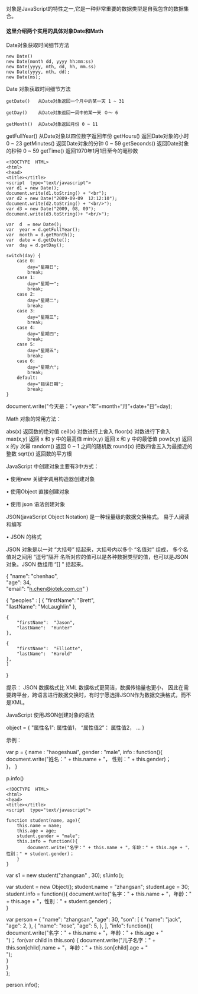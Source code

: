 对象是JavaScript的特性之一,它是一种非常重要的数据类型是自我包含的数据集合。

#### 这里介绍两个实用的具体对象Date和Math

Date对象获取时间细节方法

```shell
new Date()        
new Date(month dd, yyyy hh:mm:ss)
new Date(yyyy, mth, dd, hh, mm.ss)
new Date(yyyy, mth, dd);
new Date(ms);
```

Date 对象获取时间细节方法

```shell
getDate()	从Date对象返回一个月中的某一天 1 ~ 31
```
```shell
getDay()	从Date对象返回一周中的某一天 ０～ 6
```
```shell
getMonth()	从Date对象返回月份 0 ~ 11
```
getFullYear()	从Date对象以四位数字返回年份
getHours()      返回Date对象的小时 0 ~ 23
getMinutes()    返回Date对象的分钟 0 ~ 59
getSeconds()    返回Date对象的秒钟 0 ~ 59
getTime()       返回1970年1月1日至今的毫秒数



	<!DOCTYPE  HTML>
	<html>
	<head>
	<title></title>
	<script  type="text/javascript">
	var d1 = new Date();
	document.write(d1.toString() + "<br");
	var d2 = new Date("2009-09-09  12:12:10");
	document.write(d2.toString() + "<br/>");
	var d3 = new Date("2009, 08, 09");
	document.write(d3.toString()+ "<br/>");

	var  d  = new Date();
	var  year = d.getFullYear();
	var  month = d.getMonth();
	var  date = d.getDate();
	var  day = d.getDay();

	switch(day) {
		case 0:
			day="星期日";
			break;                        
		case 1:
			day="星期一";
			break;
		case 2:
			day="星期二";
			break;                        
		case 3:
			day="星期三“;
			break;                        
		case 4:
			day="星期四";
			break;
		case 5:
			day="星期五";
			break;                        
		case 6:
			day="星期六";
			break;                         
		default:
			day="错误日期";
			break;
	}
document.write("今天是："+year+“年”+month+“月”+date+“日”+day);
</script>        
</head>
</html>







Math 对象的常用方法：

abs(x)                                      返回数的绝对值
ceil(x)                                      对数进行上舍入
floor(x)                                    对数进行下舍入
max(x,y)                                  返回 x 和 y 中的最高值
min(x,y)                                   返回 x 和 y 中的最低值
pow(x,y)                                  返回 x 的y 次幂
random()                                 返回 0 ~ 1 之间的随机数
round(x)                                  把数四舍五入为最接近的整数
sqrt(x)                                     返回数的平方根





JavaScript  中创建对象主要有3中方式：

•   使用new 关键字调用构造器创建对象

<script type="text/javascript">
function Student(name, age){
	this.name = name;
	this.age = age;        
}

var s1 = new Student();          // 没有传入参数
var s2 = new Student("haogeshuai", 30);
document.write(s1.name + "---" + s1.age + "<br/>");
document.write(s2.name + "---" + s2.age);
</script>



•   使用Object 直接创建对象

<script  type="text/javascript">
var  myObj = new Object();
myObj.name = "haogeshuai";
myObj.age = 34;
myObj.info = function(){
	document.write("我的名字叫：" + this.name + "<br/>");
	document.write("今年：" + this.age + "岁<br/>" );        
}        
myObj.info();
</script>        



•   使用 json 语法创建对象

JSON(javaScript Object Notation)  是一种轻量级的数据交换格式。 易于人阅读和编写

•   JSON 的格式

JSON 对象是以一对 “大括号”  括起来，大括号内以多个 “名值对” 组成， 多个名值对之间用 “逗号”隔开
名所对应的值可以是各种数据类型的值，也可以是JSON对象。JSON 数组用 “[] "  括起来。

{ 
	"name": "chenhao",  
		"age": 34,  
		"email":  "h.chen@iotek.com.cn" 
}


{ 
	"peoples" :  [
	{ 
		"firstName":  "Brett",  
			"llastName":  "McLaughlin"
	},

	{ 
		"firstName":  "Jason",  
		"lastName":  "Hunter"
	},

	{ 
		"firstName":  "Elliotte",  
		"lastName":  "Harold"
	},                
	]
}


提示：  JSON 数据格式比 XML 数据格式更简洁，数据传输量也更小， 因此在需要跨平台，跨语言进行数据交换时，有时宁愿选择JSON作为数据交换格式，而不是XML。


JavaScript 使用JSON创建对象的语法

object = { "属性名1":  属性值1，  “属性值2”： 属性值2，  ... }

示例：

var p = {
name : "haogeshuai",
	   gender : "male",
	   info : function(){
		   document.write("姓名：" + this.name + "， 性别：" + this.gender)；                
	   }，
}                

p.info()



	<!DOCTYPE  HTML>
	<html>
	<head>
	<title></title>
	<script  type="text/javascript">

	function student(name, age){
		this.name = name;
		this.age = age;
		student.gender = "male";
		this.info = function(){
			document.write("名字：" + this.name + "，年龄：" + this.age + "，性别：" + student.gender)；                                
		}                        
	}        

var  s1 = new student("zhangsan" ,  30);
s1.info();                                

var  student = new Object();
student.name = "zhangsan";
student.age = 30;
student.info = function(){
	document.write("名字：" + this.name + "，年龄：" + this.age + "，性别：" + student.gender)；                      
}


var  person = {
	"name": "zhangsan",
	"age": 30,
	"son": [
	{
		"name": "jack",
		"age": 2,
	},
	{
		"name": "rose",
		"age": 5,
	},
	],
	"info": function(){
		document.write("名字：" + this.name + "，年龄：" + this.age + "<br/>")； 
			for(var child in this.son) {
				document.write("儿子名字：" + this.son[child].name + "，年龄：" + this.son[child].age + "<br/>");                                    
			}                             
	}                                                      
};

person.info();

</script>                        
</head>
</html>

